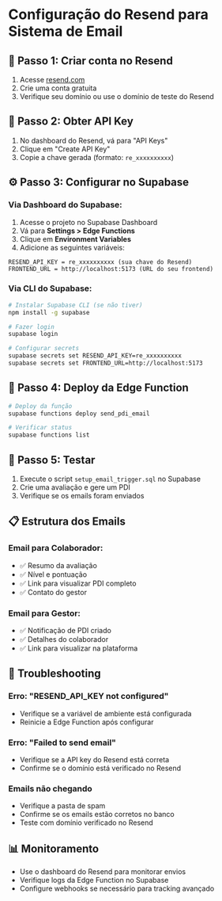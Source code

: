 # Configuração do Resend para Sistema de Email

## 📧 **Passo 1: Criar conta no Resend**

1. Acesse [resend.com](https://resend.com)
2. Crie uma conta gratuita
3. Verifique seu domínio ou use o domínio de teste do Resend

## 🔑 **Passo 2: Obter API Key**

1. No dashboard do Resend, vá para "API Keys"
2. Clique em "Create API Key"
3. Copie a chave gerada (formato: `re_xxxxxxxxxx`)

## ⚙️ **Passo 3: Configurar no Supabase**

### Via Dashboard do Supabase:

1. Acesse o projeto no Supabase Dashboard
2. Vá para **Settings > Edge Functions**
3. Clique em **Environment Variables**
4. Adicione as seguintes variáveis:

```
RESEND_API_KEY = re_xxxxxxxxxx (sua chave do Resend)
FRONTEND_URL = http://localhost:5173 (URL do seu frontend)
```

### Via CLI do Supabase:

```bash
# Instalar Supabase CLI (se não tiver)
npm install -g supabase

# Fazer login
supabase login

# Configurar secrets
supabase secrets set RESEND_API_KEY=re_xxxxxxxxxx
supabase secrets set FRONTEND_URL=http://localhost:5173
```

## 🚀 **Passo 4: Deploy da Edge Function**

```bash
# Deploy da função
supabase functions deploy send_pdi_email

# Verificar status
supabase functions list
```

## 🧪 **Passo 5: Testar**

1. Execute o script `setup_email_trigger.sql` no Supabase
2. Crie uma avaliação e gere um PDI
3. Verifique se os emails foram enviados

## 📋 **Estrutura dos Emails**

### Email para Colaborador:
- ✅ Resumo da avaliação
- ✅ Nível e pontuação
- ✅ Link para visualizar PDI completo
- ✅ Contato do gestor

### Email para Gestor:
- ✅ Notificação de PDI criado
- ✅ Detalhes do colaborador
- ✅ Link para visualizar na plataforma

## 🔧 **Troubleshooting**

### Erro: "RESEND_API_KEY not configured"
- Verifique se a variável de ambiente está configurada
- Reinicie a Edge Function após configurar

### Erro: "Failed to send email"
- Verifique se a API key do Resend está correta
- Confirme se o domínio está verificado no Resend

### Emails não chegando
- Verifique a pasta de spam
- Confirme se os emails estão corretos no banco
- Teste com domínio verificado no Resend

## 📊 **Monitoramento**

- Use o dashboard do Resend para monitorar envios
- Verifique logs da Edge Function no Supabase
- Configure webhooks se necessário para tracking avançado
